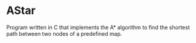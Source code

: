 # AStar
Program written in C that implements the A* algorithm to find the shortest path between two nodes of a predefined map.
